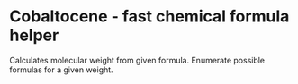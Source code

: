 # Cobaltocene - fast chemical formula helper
Calculates molecular weight from given formula. Enumerate possible formulas for a given weight.

